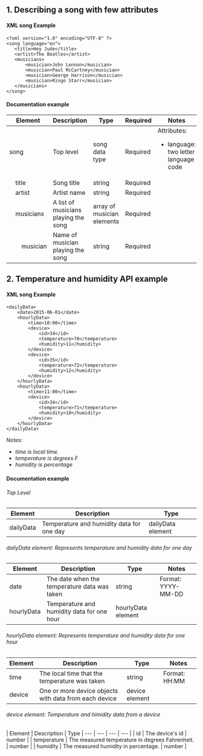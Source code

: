 ## 1. Describing a song with few attributes

#### XML song Example
```
<?xml version="1.0" encoding="UTF-8" ?>
<song language="en">
   <title>Hey Jude</title>
   <artist>The Beatles</artist>
   <musicians>
       <musician>John Lennon</musician>
       <musician>Paul McCartney</musician>
       <musician>George Harrison</musician>
       <musician>Ringo Starr</musician>
   </musicians>
</song>
```

#### Documentation example

<table>
   <thead>
        <tr>
            <th colspan=3>Element</th>
            <th>Description</th>
            <th>Type</th>
            <th>Required</th>
            <th>Notes</th>
        </tr>
    </thead>
    <tbody>
        <tr>
            <td colspan=3>song</td>
            <td>Top level</td>
            <td>song data type</td>
            <td>Required</td>
            <td > Attributes:
                <ul>
                    <li> language: two letter language code </li>
                </ul>
            </td>
        </tr>
        <tr>
            <td />
            <td colspan = 2>title</td>
            <td>Song title</td>
            <td>string</td>
            <td>Required</td>
            <td />
        </tr>
        <tr>
            <td />
            <td colspan = 2>artist</td>
            <td>Artist name</td>
            <td>string</td>
            <td>Required</td>
            <td />
        </tr>
        <tr>
            <td />
            <td colspan = 2>musicians</td>
            <td>A list of musicians playing the song</td>
            <td>array of musician elements</td>
            <td>Required</td>
            <td />
        </tr>
        <tr>
            <td /> 
            <td /> 
            <td>musician</td>
            <td>Name of musician playing the song</td>
            <td>string</td>
            <td>Required</td>
            <td />
        </tr>
    </tbody>
</table>

## 2. Temperature and humidity API example

#### XML song Example
```
<dailyData>
    <date>2015-06-01</date>
    <hourlyData>
        <time>10:00</time>
        <device>
            <id>34</id>
            <temperature>70</temperature>
            <humidity>11</humidity>
        </device>
        <device>
            <id>35</id>
            <temperature>72</temperature>
            <humidity>12</humidity>
        </device>
    </hourlyData>
    <hourlyData>
        <time>11:00</time>
        <device>
            <id>34</id>
            <temperature>71</temperature>
            <humidity>10</humidity>
        </device>
    </hourlyData>
</dailyData>
```
*Notes:*
- *time is local time.*
- *temperature is degrees F*
- *humidity is percentage*

#### Documentation example


###### Top Level
| Element | Description | Type |
| --- | --- | --- |
| dailyData | Temperature and humidity data for one day | dailyData element |

###### dailyData element: Represents temperature and humidity data for one day
| Element | Description | Type | Notes |
| --- | --- | --- | --- |
| date | The date when the temperature data was taken| string | Format: YYYY-MM-DD|
| hourlyData | Temperature and humidity data for one hour| hourlyData element |

###### hourlyData element: Represents temperature and humidity data for one hour
| Element | Description | Type | Notes |
| --- | --- | --- | --- |
| time | The local time that the temperature was taken | string | Format: HH:MM |
| device | One or more device objects with data from each device | device element |

###### device element: Temperature and himidity data from a device
| Element | Description | Type
| --- | --- | --- | --- |
| id | The device's id | number |
| temperature | The measured temperature in degrees Fahrenheit.  | number |
| humidity | The measured humidity in percentage. | number |